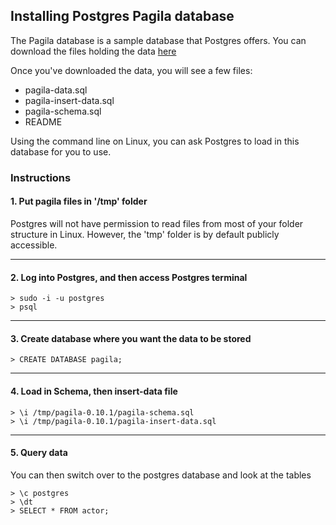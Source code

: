 ## Installing Postgres Pagila database
The Pagila database is a sample database that Postgres offers.
You can download the files holding the data [here](https://www.postgresql.org/ftp/projects/pgFoundry/dbsamples/pagila/)

Once you've downloaded the data, you will see a few files:
- pagila-data.sql
- pagila-insert-data.sql
- pagila-schema.sql
- README

Using the command line on Linux, you can ask Postgres to load in this database for you to use.

### Instructions
#### 1. Put pagila files in '/tmp' folder
Postgres will not have permission to read files from most of your folder structure in Linux. However, the 'tmp' folder is by default publicly accessible.

---

#### 2. Log into Postgres, and then access Postgres terminal
```
> sudo -i -u postgres
> psql
```

---

#### 3. Create database where you want the data to be stored
```
> CREATE DATABASE pagila;
```

---

#### 4. Load in Schema, then insert-data file
```
> \i /tmp/pagila-0.10.1/pagila-schema.sql
> \i /tmp/pagila-0.10.1/pagila-insert-data.sql
```
---

#### 5. Query data
You can then switch over to the postgres database and look at the tables
```
> \c postgres
> \dt
> SELECT * FROM actor;
```